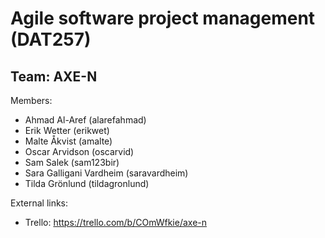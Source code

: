 # Agile software project management (DAT257)
## Team: AXE-N
Members:
* Ahmad Al-Aref (alarefahmad)
* Erik Wetter (erikwet)
* Malte Åkvist (amalte)
* Oscar Arvidson (oscarvid)
* Sam Salek (sam123bir)
* Sara Galligani Vardheim (saravardheim)
* Tilda Grönlund (tildagronlund)

External links:
* Trello: https://trello.com/b/COmWfkie/axe-n
